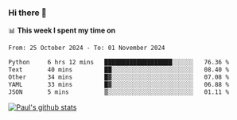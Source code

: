 ### Hi there 👋

📊 **This week I spent my time on**
<!--START_SECTION:waka-->

```txt
From: 25 October 2024 - To: 01 November 2024

Python     6 hrs 12 mins   ███████████████████░░░░░░   76.36 %
Text       40 mins         ██░░░░░░░░░░░░░░░░░░░░░░░   08.40 %
Other      34 mins         █▓░░░░░░░░░░░░░░░░░░░░░░░   07.08 %
YAML       33 mins         █▓░░░░░░░░░░░░░░░░░░░░░░░   06.88 %
JSON       5 mins          ▒░░░░░░░░░░░░░░░░░░░░░░░░   01.11 %
```

<!--END_SECTION:waka-->


[![Paul's github stats](https://github-readme-stats.vercel.app/api?username=mickeyouyou&theme=dracula&show_icons=true)](https://github.com/anuraghazra/github-readme-stats)
